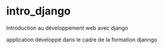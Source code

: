 # intro_django
Introduction au développement web avec django

application développé dans le cadre de la formation djanngo
